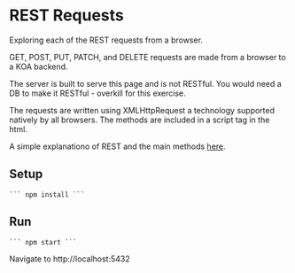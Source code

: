 # REST Requests

Exploring each of the REST requests from a browser.

GET, POST, PUT, PATCH, and DELETE requests are made from a browser to a KOA backend.

The server is built to serve this page and is not RESTful.  You would need a DB to make it RESTful - overkill for this exercise.

The requests are written using XMLHttpRequest a technology supported natively by all browsers.  The methods are included in a script tag in the html.

A simple explanationo of REST and the main methods [here](https://spring.io/understanding/REST).

## Setup

    ``` npm install ```

## Run

    ``` npm start ```

  Navigate to http://localhost:5432


